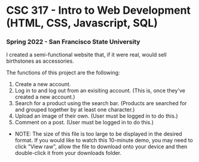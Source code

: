 # CSC 317 - Intro to Web Development (HTML, CSS, Javascript, SQL)

### Spring 2022 - San Francisco State University

I created a semi-functional website that, if it were real, would sell birthstones as accessories.

The functions of this project are the following:
1.  Create a new account.
2.  Log in to and log out from an exisiting account. (This is, once they've created a new account.)
3.  Search for a product using the search bar. (Products are searched for and grouped together by at least one character.)
4.  Upload an image of their own. (User must be logged in to do this.)
5.  Comment on a post. (User must be logged in to do this.)

* NOTE: The size of this file is too large to be displayed in the desired format. If you would like to watch this 10-minute demo, you may need to click "View raw", allow the file to download onto your device and then double-click it from your
downloads folder.
